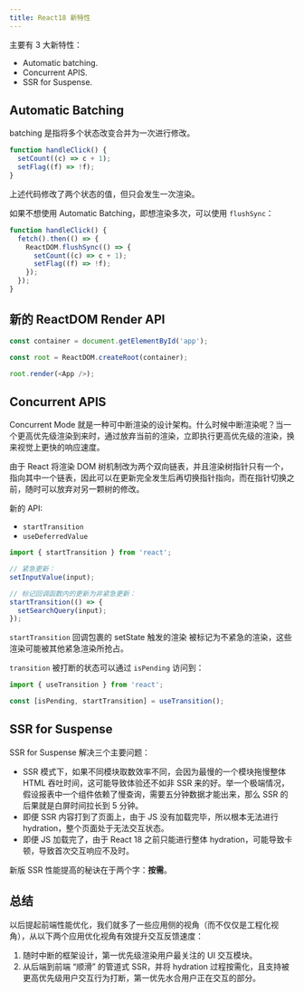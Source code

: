 ```yaml
---
title: React18 新特性
---
```


主要有 3 大新特性：

- Automatic batching.
- Concurrent APIS.
- SSR for Suspense.

## Automatic Batching

batching 是指将多个状态改变合并为一次进行修改。

```javascript
function handleClick() {
  setCount((c) => c + 1);
  setFlag((f) => !f);
}
```

上述代码修改了两个状态的值，但只会发生一次渲染。

如果不想使用 Automatic Batching，即想渲染多次，可以使用 `flushSync`：

```javascript
function handleClick() {
  fetch().then(() => {
    ReactDOM.flushSync(() => {
      setCount((c) => c + 1);
      setFlag((f) => !f);
    });
  });
}
```

## 新的 ReactDOM Render API

```javascript
const container = document.getElementById('app');

const root = ReactDOM.createRoot(container);

root.render(<App />);
```

## Concurrent APIS

Concurrent Mode 就是一种可中断渲染的设计架构。什么时候中断渲染呢？当一个更高优先级渲染到来时，通过放弃当前的渲染，立即执行更高优先级的渲染，换来视觉上更快的响应速度。

由于 React 将渲染 DOM 树机制改为两个双向链表，并且渲染树指针只有一个，指向其中一个链表，因此可以在更新完全发生后再切换指针指向，而在指针切换之前，随时可以放弃对另一颗树的修改。

新的 API:

- `startTransition`
- `useDeferredValue`

```javascript
import { startTransition } from 'react';

// 紧急更新：
setInputValue(input);

// 标记回调函数内的更新为非紧急更新：
startTransition(() => {
  setSearchQuery(input);
});
```

`startTransition` 回调包裹的 setState 触发的渲染 被标记为不紧急的渲染，这些渲染可能被其他紧急渲染所抢占。

`transition` 被打断的状态可以通过 `isPending` 访问到：

```javascript
import { useTransition } from 'react';

const [isPending, startTransition] = useTransition();
```

## SSR for Suspense

SSR for Suspense 解决三个主要问题：

- SSR 模式下，如果不同模块取数效率不同，会因为最慢的一个模块拖慢整体 HTML 吞吐时间，这可能导致体验还不如非 SSR 来的好。举一个极端情况，假设报表中一个组件依赖了慢查询，需要五分钟数据才能出来，那么 SSR 的后果就是白屏时间拉长到 5 分钟。
- 即便 SSR 内容打到了页面上，由于 JS 没有加载完毕，所以根本无法进行 hydration，整个页面处于无法交互状态。
- 即便 JS 加载完了，由于 React 18 之前只能进行整体 hydration，可能导致卡顿，导致首次交互响应不及时。

新版 SSR 性能提高的秘诀在于两个字：**按需**。

## 总结

以后提起前端性能优化，我们就多了一些应用侧的视角（而不仅仅是工程化视角），从以下两个应用优化视角有效提升交互反馈速度：

1. 随时中断的框架设计，第一优先级渲染用户最关注的 UI 交互模块。
2. 从后端到前端 “顺滑” 的管道式 SSR，并将 hydration 过程按需化，且支持被更高优先级用户交互行为打断，第一优先水合用户正在交互的部分。

